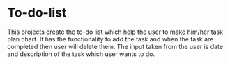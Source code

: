 # To-do-list
This projects create the to-do list which help the user to make him/her task plan chart. It has the functionality to add the task and when the task are completed then user will delete them. The input taken from the user is date and description of the task which user wants to do.
